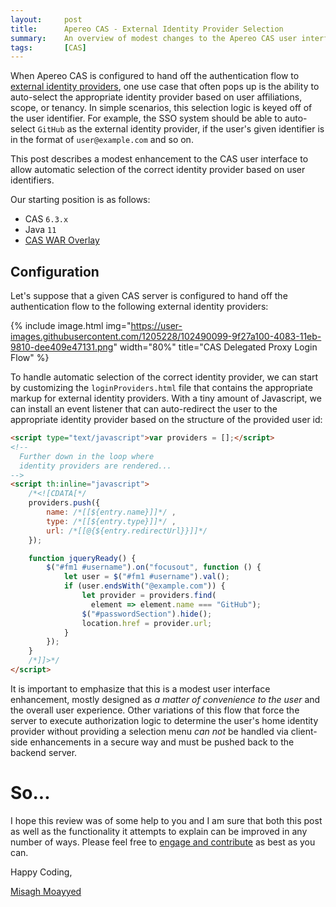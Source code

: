 ```yaml
---
layout:     post
title:      Apereo CAS - External Identity Provider Selection
summary:    An overview of modest changes to the Apereo CAS user interface to handle external identity provider selections in delegated authentication scenarios.
tags:       [CAS]
---
```


When Apereo CAS is configured to hand off the authentication flow to [external identity providers](https://apereo.github.io/cas/development/integration/Delegate-Authentication.html), one use case that often pops up is the ability to auto-select the appropriate identity provider based on user affiliations, scope, or tenancy. In simple scenarios, this selection logic is keyed off of the user identifier. For example, the SSO system should be able to auto-select `GitHub` as the external identity provider, if the user's given identifier is in the format of `user@example.com` and so on.

This post describes a modest enhancement to the CAS user interface to allow automatic selection of the correct identity provider based on user identifiers. 

Our starting position is as follows:

- CAS `6.3.x`
- Java `11`
- [CAS WAR Overlay](https://github.com/apereo/cas-overlay-template)

## Configuration

Let's suppose that a given CAS server is configured to hand off the authentication flow to the following external identity providers:

{% include image.html img="https://user-images.githubusercontent.com/1205228/102490099-9f27a100-4083-11eb-9810-dee409e47131.png" width="80%" title="CAS Delegated Proxy Login Flow" %}

To handle automatic selection of the correct identity provider, we can start by customizing the `loginProviders.html` file that contains the appropriate markup for external identity providers. With a tiny amount of Javascript, we can install an event listener that can auto-redirect the user to the appropriate identity provider based on the structure of the provided user id:

```html
<script type="text/javascript">var providers = [];</script>
<!-- 
  Further down in the loop where 
  identity providers are rendered... 
-->
<script th:inline="javascript">
    /*<![CDATA[*/
    providers.push({
        name: /*[[${entry.name}]]*/ ,
        type: /*[[${entry.type}]]*/ ,
        url: /*[[@{${entry.redirectUrl}}]]*/
    });

    function jqueryReady() {
        $("#fm1 #username").on("focusout", function () {
            let user = $("#fm1 #username").val();
            if (user.endsWith("@example.com")) {
                let provider = providers.find(
                  element => element.name === "GitHub");
                $("#passwordSection").hide();
                location.href = provider.url;
            }
        });
    }
    /*]]>*/
</script>
```

It is important to emphasize that this is a modest user interface enhancement, mostly designed as *a matter of convenience to the user* and the overall user experience. Other variations of this flow that force the server to execute authorization logic to determine the user's home identity provider without providing a selection menu *can not* be handled via client-side enhancements in a secure way and must be pushed back to the backend server.

# So...

I hope this review was of some help to you and I am sure that both this post as well as the functionality it attempts to explain can be improved in any number of ways. Please feel free to [engage and contribute][contribguide] as best as you can.

Happy Coding,

[Misagh Moayyed](https://fawnoos.com)

[contribguide]: https://apereo.github.io/cas/developer/Contributor-Guidelines.html